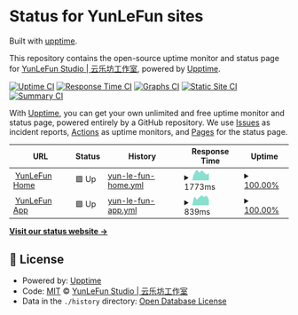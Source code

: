 # Status for YunLeFun sites

Built with [upptime](https://upptime.js.org/).

This repository contains the open-source uptime monitor and status page for [YunLeFun Studio | 云乐坊工作室](https://yunle.fun), powered by [Upptime](https://github.com/upptime/upptime).

[![Uptime CI](https://github.com/YunLeFun/status/workflows/Uptime%20CI/badge.svg)](https://github.com/YunLeFun/status/actions?query=workflow%3A%22Uptime+CI%22)
[![Response Time CI](https://github.com/YunLeFun/status/workflows/Response%20Time%20CI/badge.svg)](https://github.com/YunLeFun/status/actions?query=workflow%3A%22Response+Time+CI%22)
[![Graphs CI](https://github.com/YunLeFun/status/workflows/Graphs%20CI/badge.svg)](https://github.com/YunLeFun/status/actions?query=workflow%3A%22Graphs+CI%22)
[![Static Site CI](https://github.com/YunLeFun/status/workflows/Static%20Site%20CI/badge.svg)](https://github.com/YunLeFun/status/actions?query=workflow%3A%22Static+Site+CI%22)
[![Summary CI](https://github.com/YunLeFun/status/workflows/Summary%20CI/badge.svg)](https://github.com/YunLeFun/status/actions?query=workflow%3A%22Summary+CI%22)

With [Upptime](https://upptime.js.org), you can get your own unlimited and free uptime monitor and status page, powered entirely by a GitHub repository. We use [Issues](https://github.com/YunLeFun/status/issues) as incident reports, [Actions](https://github.com/YunLeFun/status/actions) as uptime monitors, and [Pages](https://status.yunle.fun) for the status page.

<!--start: status pages-->
<!-- This summary is generated by Upptime (https://github.com/upptime/upptime) -->
<!-- Do not edit this manually, your changes will be overwritten -->
<!-- prettier-ignore -->
| URL | Status | History | Response Time | Uptime |
| --- | ------ | ------- | ------------- | ------ |
| <img alt="" src="https://icons.duckduckgo.com/ip3/yunle.fun.ico" height="13"> [YunLeFun Home](https://yunle.fun) | 🟩 Up | [yun-le-fun-home.yml](https://github.com/YunLeFun/status/commits/HEAD/history/yun-le-fun-home.yml) | <details><summary><img alt="Response time graph" src="./graphs/yun-le-fun-home/response-time-week.png" height="20"> 1773ms</summary><br><a href="https://status.yunle.fun/history/yun-le-fun-home"><img alt="Response time 1975" src="https://img.shields.io/endpoint?url=https%3A%2F%2Fraw.githubusercontent.com%2FYunLeFun%2Fstatus%2FHEAD%2Fapi%2Fyun-le-fun-home%2Fresponse-time.json"></a><br><a href="https://status.yunle.fun/history/yun-le-fun-home"><img alt="24-hour response time 1549" src="https://img.shields.io/endpoint?url=https%3A%2F%2Fraw.githubusercontent.com%2FYunLeFun%2Fstatus%2FHEAD%2Fapi%2Fyun-le-fun-home%2Fresponse-time-day.json"></a><br><a href="https://status.yunle.fun/history/yun-le-fun-home"><img alt="7-day response time 1773" src="https://img.shields.io/endpoint?url=https%3A%2F%2Fraw.githubusercontent.com%2FYunLeFun%2Fstatus%2FHEAD%2Fapi%2Fyun-le-fun-home%2Fresponse-time-week.json"></a><br><a href="https://status.yunle.fun/history/yun-le-fun-home"><img alt="30-day response time 1875" src="https://img.shields.io/endpoint?url=https%3A%2F%2Fraw.githubusercontent.com%2FYunLeFun%2Fstatus%2FHEAD%2Fapi%2Fyun-le-fun-home%2Fresponse-time-month.json"></a><br><a href="https://status.yunle.fun/history/yun-le-fun-home"><img alt="1-year response time 1975" src="https://img.shields.io/endpoint?url=https%3A%2F%2Fraw.githubusercontent.com%2FYunLeFun%2Fstatus%2FHEAD%2Fapi%2Fyun-le-fun-home%2Fresponse-time-year.json"></a></details> | <details><summary><a href="https://status.yunle.fun/history/yun-le-fun-home">100.00%</a></summary><a href="https://status.yunle.fun/history/yun-le-fun-home"><img alt="All-time uptime 79.82%" src="https://img.shields.io/endpoint?url=https%3A%2F%2Fraw.githubusercontent.com%2FYunLeFun%2Fstatus%2FHEAD%2Fapi%2Fyun-le-fun-home%2Fuptime.json"></a><br><a href="https://status.yunle.fun/history/yun-le-fun-home"><img alt="24-hour uptime 100.00%" src="https://img.shields.io/endpoint?url=https%3A%2F%2Fraw.githubusercontent.com%2FYunLeFun%2Fstatus%2FHEAD%2Fapi%2Fyun-le-fun-home%2Fuptime-day.json"></a><br><a href="https://status.yunle.fun/history/yun-le-fun-home"><img alt="7-day uptime 100.00%" src="https://img.shields.io/endpoint?url=https%3A%2F%2Fraw.githubusercontent.com%2FYunLeFun%2Fstatus%2FHEAD%2Fapi%2Fyun-le-fun-home%2Fuptime-week.json"></a><br><a href="https://status.yunle.fun/history/yun-le-fun-home"><img alt="30-day uptime 98.22%" src="https://img.shields.io/endpoint?url=https%3A%2F%2Fraw.githubusercontent.com%2FYunLeFun%2Fstatus%2FHEAD%2Fapi%2Fyun-le-fun-home%2Fuptime-month.json"></a><br><a href="https://status.yunle.fun/history/yun-le-fun-home"><img alt="1-year uptime 79.82%" src="https://img.shields.io/endpoint?url=https%3A%2F%2Fraw.githubusercontent.com%2FYunLeFun%2Fstatus%2FHEAD%2Fapi%2Fyun-le-fun-home%2Fuptime-year.json"></a></details>
| <img alt="" src="https://icons.duckduckgo.com/ip3/app.yunle.fun.ico" height="13"> [YunLeFun App](https://app.yunle.fun) | 🟩 Up | [yun-le-fun-app.yml](https://github.com/YunLeFun/status/commits/HEAD/history/yun-le-fun-app.yml) | <details><summary><img alt="Response time graph" src="./graphs/yun-le-fun-app/response-time-week.png" height="20"> 839ms</summary><br><a href="https://status.yunle.fun/history/yun-le-fun-app"><img alt="Response time 978" src="https://img.shields.io/endpoint?url=https%3A%2F%2Fraw.githubusercontent.com%2FYunLeFun%2Fstatus%2FHEAD%2Fapi%2Fyun-le-fun-app%2Fresponse-time.json"></a><br><a href="https://status.yunle.fun/history/yun-le-fun-app"><img alt="24-hour response time 574" src="https://img.shields.io/endpoint?url=https%3A%2F%2Fraw.githubusercontent.com%2FYunLeFun%2Fstatus%2FHEAD%2Fapi%2Fyun-le-fun-app%2Fresponse-time-day.json"></a><br><a href="https://status.yunle.fun/history/yun-le-fun-app"><img alt="7-day response time 839" src="https://img.shields.io/endpoint?url=https%3A%2F%2Fraw.githubusercontent.com%2FYunLeFun%2Fstatus%2FHEAD%2Fapi%2Fyun-le-fun-app%2Fresponse-time-week.json"></a><br><a href="https://status.yunle.fun/history/yun-le-fun-app"><img alt="30-day response time 913" src="https://img.shields.io/endpoint?url=https%3A%2F%2Fraw.githubusercontent.com%2FYunLeFun%2Fstatus%2FHEAD%2Fapi%2Fyun-le-fun-app%2Fresponse-time-month.json"></a><br><a href="https://status.yunle.fun/history/yun-le-fun-app"><img alt="1-year response time 978" src="https://img.shields.io/endpoint?url=https%3A%2F%2Fraw.githubusercontent.com%2FYunLeFun%2Fstatus%2FHEAD%2Fapi%2Fyun-le-fun-app%2Fresponse-time-year.json"></a></details> | <details><summary><a href="https://status.yunle.fun/history/yun-le-fun-app">100.00%</a></summary><a href="https://status.yunle.fun/history/yun-le-fun-app"><img alt="All-time uptime 98.95%" src="https://img.shields.io/endpoint?url=https%3A%2F%2Fraw.githubusercontent.com%2FYunLeFun%2Fstatus%2FHEAD%2Fapi%2Fyun-le-fun-app%2Fuptime.json"></a><br><a href="https://status.yunle.fun/history/yun-le-fun-app"><img alt="24-hour uptime 100.00%" src="https://img.shields.io/endpoint?url=https%3A%2F%2Fraw.githubusercontent.com%2FYunLeFun%2Fstatus%2FHEAD%2Fapi%2Fyun-le-fun-app%2Fuptime-day.json"></a><br><a href="https://status.yunle.fun/history/yun-le-fun-app"><img alt="7-day uptime 100.00%" src="https://img.shields.io/endpoint?url=https%3A%2F%2Fraw.githubusercontent.com%2FYunLeFun%2Fstatus%2FHEAD%2Fapi%2Fyun-le-fun-app%2Fuptime-week.json"></a><br><a href="https://status.yunle.fun/history/yun-le-fun-app"><img alt="30-day uptime 99.32%" src="https://img.shields.io/endpoint?url=https%3A%2F%2Fraw.githubusercontent.com%2FYunLeFun%2Fstatus%2FHEAD%2Fapi%2Fyun-le-fun-app%2Fuptime-month.json"></a><br><a href="https://status.yunle.fun/history/yun-le-fun-app"><img alt="1-year uptime 98.95%" src="https://img.shields.io/endpoint?url=https%3A%2F%2Fraw.githubusercontent.com%2FYunLeFun%2Fstatus%2FHEAD%2Fapi%2Fyun-le-fun-app%2Fuptime-year.json"></a></details>

<!--end: status pages-->

[**Visit our status website →**](https://status.yunle.fun)

## 📄 License

- Powered by: [Upptime](https://github.com/upptime/upptime)
- Code: [MIT](./LICENSE) © [YunLeFun Studio | 云乐坊工作室](https://yunle.fun)
- Data in the `./history` directory: [Open Database License](https://opendatacommons.org/licenses/odbl/1-0/)
